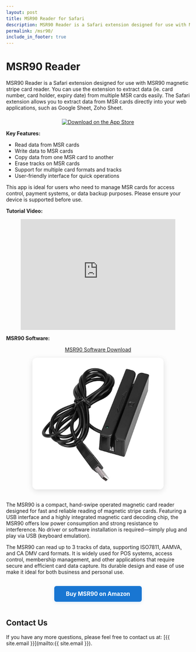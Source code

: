 ```yaml
---
layout: post
title: MSR90 Reader for Safari
description: MSR90 Reader is a Safari extension designed for use with MSR90 magnetic stripe card reader. You can use the app to extract data (ie. card number, card holder, expiry date) from multiple MSR cards easily.
permalink: /msr90/
include_in_footer: true
---
```


# MSR90 Reader

MSR90 Reader is a Safari extension designed for use with MSR90 magnetic stripe card reader. You can use the extension to extract data (ie. card number, card holder, expiry date) from multiple MSR cards easily. The Safari extension allows you to extract data from MSR cards directly into your web applications, such as Google Sheet, Zoho Sheet.

<p align="center">
  <a href="{{ site.msr90_ios_download }}" target="_blank" rel="noopener noreferrer">
    <img src="/assets/apple-badge.png" alt="Download on the App Store" style="height:56px; margin-top:8px;" />
  </a>
</p>

**Key Features:**
- Read data from MSR cards
- Write data to MSR cards
- Copy data from one MSR card to another
- Erase tracks on MSR cards
- Support for multiple card formats and tracks
- User-friendly interface for quick operations

This app is ideal for users who need to manage MSR cards for access control, payment systems, or data backup purposes. Please ensure your device is supported before use.

**Tutorial Video:**
<figure class="video-container" style="display: flex; justify-content: center;">
  <iframe width="540" height="303" src="https://www.youtube.com/embed/NNegyNy_vDc?si=2s9vKhZciZWhhgAx" frameborder="0" allowfullscreen="true"> </iframe>
</figure>

**MSR90 Software:**
<p align="center">
  <a href="/assets/msr90setup.zip" target="_blank" rel="noopener noreferrer">MSR90 Software Download</a>
</p>

<p align="center">
  <img src="/assets/msr90product.jpg" alt="MSR90 Product Photo" style="max-width:360px; border-radius:12px; box-shadow:0 4px 16px rgba(0,0,0,0.12); margin-bottom:16px;" />
</p>

The MSR90 is a compact, hand-swipe operated magnetic card reader designed for fast and reliable reading of magnetic stripe cards. Featuring a USB interface and a highly integrated magnetic card decoding chip, the MSR90 offers low power consumption and strong resistance to interference. No driver or software installation is required—simply plug and play via USB (keyboard emulation).

The MSR90 can read up to 3 tracks of data, supporting ISO7811, AAMVA, and CA DMV card formats. It is widely used for POS systems, access control, membership management, and other applications that require secure and efficient card data capture. Its durable design and ease of use make it ideal for both business and personal use.

<p align="center">
  <a href="https://amzn.to/3FRqRMD" target="_blank" rel="noopener noreferrer" style="display:inline-block; background:#1976d2; color:#fff; font-size:1.1em; font-weight:bold; padding:12px 32px; border-radius:6px; text-decoration:none; margin:16px 0; box-shadow:0 2px 8px rgba(25,118,210,0.15);">
    Buy MSR90 on Amazon
  </a>
</p>

## Contact Us
If you have any more questions, please feel free to contact us at: [{{ site.email }}](mailto:{{ site.email }}).
